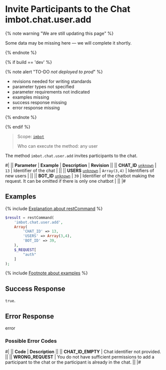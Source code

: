 # Invite Participants to the Chat imbot.chat.user.add

{% note warning "We are still updating this page" %}

Some data may be missing here — we will complete it shortly.

{% endnote %}

{% if build == 'dev' %}

{% note alert "TO-DO _not deployed to prod_" %}

- revisions needed for writing standards
- parameter types not specified
- parameter requirements not indicated
- examples missing
- success response missing
- error response missing

{% endnote %}

{% endif %}

> Scope: [`imbot`](../../scopes/permissions.md)
>
> Who can execute the method: any user

The method `imbot.chat.user.add` invites participants to the chat.

#|
|| **Parameter** | **Example** | **Description** | **Revision** ||
|| **CHAT_ID**
[`unknown`](../../data-types.md) | `13` | Identifier of the chat | ||
|| **USERS**
[`unknown`](../../data-types.md) | `Array(3,4)` | Identifiers of new users | ||
|| **BOT_ID**
[`unknown`](../../data-types.md) | `39` | Identifier of the chatbot making the request. It can be omitted if there is only one chatbot | ||
|#

## Examples

{% include [Explanation about restCommand](../_includes/rest-command.md) %}

```php
$result = restCommand(
    'imbot.chat.user.add',
    Array(
        'CHAT_ID' => 13,
        'USERS' => Array(3,4),
        'BOT_ID' => 39,
    ),
    $_REQUEST[
        "auth"
    ]
);
```

{% include [Footnote about examples](../../../_includes/examples.md) %}

## Success Response

`true`.

## Error Response

error

### Possible Error Codes

#|
|| **Code** | **Description** ||
|| **CHAT_ID_EMPTY** | Chat identifier not provided. ||
|| **WRONG_REQUEST** | You do not have sufficient permissions to add a participant to the chat or the participant is already in the chat. ||
|#